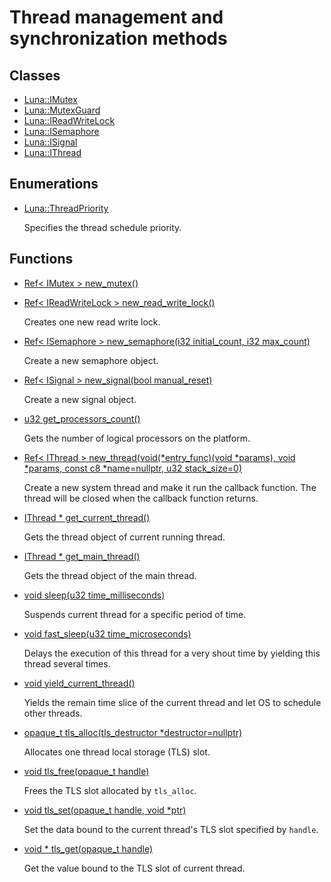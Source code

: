 # Thread management and synchronization methods
## Classes
* [Luna::IMutex](struct_luna_1_1_i_mutex.md)
* [Luna::MutexGuard](class_luna_1_1_mutex_guard.md)
* [Luna::IReadWriteLock](struct_luna_1_1_i_read_write_lock.md)
* [Luna::ISemaphore](struct_luna_1_1_i_semaphore.md)
* [Luna::ISignal](struct_luna_1_1_i_signal.md)
* [Luna::IThread](struct_luna_1_1_i_thread.md)
## Enumerations
* [Luna::ThreadPriority](group___runtime_thread_1ga80351cf39ce9e4d1d110fb249699db07.md)

    Specifies the thread schedule priority. 

## Functions
* [Ref< IMutex > new_mutex()](group___runtime_thread_1gaaf4b4510b9d6c01a12e3064691d15bdc.md)
* [Ref< IReadWriteLock > new_read_write_lock()](group___runtime_thread_1ga35f290e06f79b34a7a4b72368a88e6b4.md)

    Creates one new read write lock. 

* [Ref< ISemaphore > new_semaphore(i32 initial_count, i32 max_count)](group___runtime_thread_1ga63acf4d842bfddff65e76b2e84524134.md)

    Create a new semaphore object. 

* [Ref< ISignal > new_signal(bool manual_reset)](group___runtime_thread_1ga451437bc4ec31226c33c379fbd7d7a24.md)

    Create a new signal object. 

* [u32 get_processors_count()](group___runtime_thread_1gac8b023e3dd3ae6a46516fa958f2ad7b9.md)

    Gets the number of logical processors on the platform. 

* [Ref< IThread > new_thread(void(*entry_func)(void *params), void *params, const c8 *name=nullptr, u32 stack_size=0)](group___runtime_thread_1gac1aad6a8f99159d07fe287db59c0a318.md)

    Create a new system thread and make it run the callback function. The thread will be closed when the callback function returns. 

* [IThread * get_current_thread()](group___runtime_thread_1ga3ed3f90467bd6b3e0b75a8c1c4562068.md)

    Gets the thread object of current running thread. 

* [IThread * get_main_thread()](group___runtime_thread_1ga1bed2d312e6b95a39bd841d0ededf2b4.md)

    Gets the thread object of the main thread. 

* [void sleep(u32 time_milliseconds)](group___runtime_thread_1ga2ed6b20ac018dd695a1189c68629132a.md)

    Suspends current thread for a specific period of time. 

* [void fast_sleep(u32 time_microseconds)](group___runtime_thread_1gaf28258e2d025ad9da4aa4aa5de2bc339.md)

    Delays the execution of this thread for a very shout time by yielding this thread several times. 

* [void yield_current_thread()](group___runtime_thread_1ga612f977ca8fde0829d4fcf182d4cad00.md)

    Yields the remain time slice of the current thread and let OS to schedule other threads. 

* [opaque_t tls_alloc(tls_destructor *destructor=nullptr)](group___runtime_thread_1ga627934a51a920ff58c694cdb89083fe4.md)

    Allocates one thread local storage (TLS) slot. 

* [void tls_free(opaque_t handle)](group___runtime_thread_1gab3909da8f640a34cf007e78404b41226.md)

    Frees the TLS slot allocated by `tls_alloc`. 

* [void tls_set(opaque_t handle, void *ptr)](group___runtime_thread_1gacb55d976ce0cbe2683bf03116be2d2f2.md)

    Set the data bound to the current thread's TLS slot specified by `handle`. 

* [void * tls_get(opaque_t handle)](group___runtime_thread_1gab310bb1422cf8f1b192bdcc5b3668cc4.md)

    Get the value bound to the TLS slot of current thread. 

